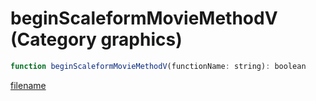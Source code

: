 # beginScaleformMovieMethodV (Category graphics)

```js
function beginScaleformMovieMethodV(functionName: string): boolean
```

[filename](beginScaleformMovieMethodV_m.md ':include')